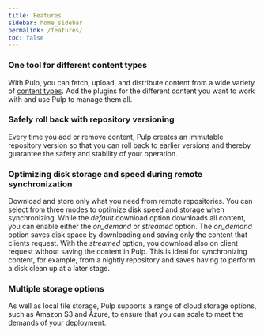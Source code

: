 ```yaml
---
title: Features
sidebar: home_sidebar
permalink: /features/
toc: false
---
```


### One tool for different content types

With Pulp, you can fetch, upload, and distribute content from a wide variety of [content types](/content-plugins/). Add the plugins for the different content you want to work with and use Pulp to manage them all.  

### Safely roll back with repository versioning

Every time you add or remove content, Pulp creates an immutable repository version so that you can roll back to earlier versions and thereby guarantee the safety and stability of your operation.

### Optimizing disk storage and speed during remote synchronization

Download and store only what you need from remote repositories. You can select from three modes to optimize disk speed and storage when synchronizing. While the _default_ download option downloads all content, you can enable either the _on_demand_ or _streamed_ option. The _on_demand_ option saves disk space by downloading and saving only the content that clients request. With the _streamed_ option, you download also on client request without saving the content in Pulp. This is ideal for synchronizing content, for example, from a nightly repository and saves having to perform a disk clean up at a later stage.

### Multiple storage options

As well as local file storage, Pulp supports a range of cloud storage options, such as Amazon S3 and Azure, to ensure that you can scale to meet the demands of your deployment.
